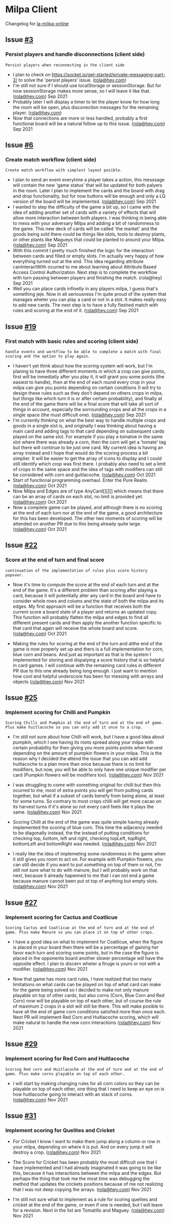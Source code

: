 # Milpa Client

Changelog for [la-milpa-online](https://github.com/rolasotelo/la-milpa-online)

## Issue [#3](https://github.com/rolasotelo/la-milpa-online/issues/3)

### Persist players and handle disconnections (client side)

    Persist players when reconnecting in the client side

- I plan to check on https://socket.io/get-started/private-messaging-part-2/ to solve the 'persist players' issue. (rola@hey.com)
- I'm still not sure if I should use localStorage or sessionStorage. But for now sessionStorage makes more sense, so I will leave it like that. (rola@hey.com) Sep 2021
- Probably later I will display a timer to let the player know for how long the room will be open, plus disconection messages for the remaining player. (rola@hey.com)
- Now that connections are more or less handled, probably a first functional board will be a natural follow up to this issue. (rola@hey.com) Sep 2021

## Issue [#6](https://github.com/rolasotelo/la-milpa-online/issues/6)

### Create match workflow (client side)

    Create match workflow with simplest layout posible.

- I plan to send an event everytime a player takes a action, this messsage will contain the new 'game status' that will be updated for both palyers in the room. Later I plan to implement the cards and the board with drag and drop functionality, but for now buttons will be enough and only a LQ version of the board will be implemented. (rola@hey.com) Sep 2021
- I wanted to step the difficulty of the game a bit up, so I came with the idea of adding another set of cards with a variety of effects that will allow more interaction between both players. I was thinking in being able to mess with your adversary Milpa and adding a bit of randomness to the game. This new deck of cards will be called 'the market' and the goods being sold there could be things like idols, tools to destroy plants, or other plants like Magueys that could be planted to around your Milpa. (rola@hey.com) Sep 2021
- With this commit I pretty much finished the logic for the interaction between cards and filled or empty slots. I'm actually very happy of how everything turned out at the end. This idea regarding attribute canInteractWith ocurred to me about learning about Attribute Based Access Control Authorization. Next step is to complete the workflow with turn passing between players and finishing the match. (rola@hey) Sep 2021
- Well you can place cards infinetly in any players milpa, I guess that's something jeje. Now in all seriousness I'm quite proud of the system that manages wheter you can play a card or not in a slot. It makes really easy to add new cards. The next step is to have a fully fleshed match with rules and scoring at the end of it. (rola@hey.com) Sep 2021

## Issue [#19](https://github.com/rolasotelo/la-milpa-online/issues/19)

### First match with basic rules and scoring (client side)

    handle events and workflow to be able to complete a match with final scoring and the option to play again.

- I haven't yet think about how the scoring system will work, but I'm planing to have three different moments in which a crop can give points, first will be inmediatly after you play it, it will grant you some points (the easiest to handle), then at the end of each round every crop in your milpa can give you points depending on certain conditions (I will try to design these rules such as they don't depend on others crops in milpa, but things like which turn it is or after certain probability), and finally at the end of the game there will be a final score that will take all sort of things in account, especially the sorrounding crops and all the crops in a single space (the must difficult one). (rola@hey.com) Sep 2021
- I'm currently thinking on what the best way to handle multiple crops and goods in a single slot is, and originally I was thinking about having a main card and adding tags to that card depending on subsequent cards played on the same slot. For example if you play a tomatoe in the same slot where there was already a corn, then the corn will get a 'tomate' tag but there will continue to be just one card. My current idea is having an array instead and I hope that would do the scoring process a bit simplier. It will be easier to get the array of icons to display and I could still identify which crop was first there. I probably also need to set a limit of crops in the same space and the idea of tags with modifiers can still be considered with corn and guitlacoche. (rola@hey.com) Oct 2021
- Start of functional programming overhaul. Enter the Pure Realm. (rola@hey.com) Oct 2021
- Now Milpa and Edges are of type AnyCard[][][] which means that there can be an array of cards on each slot, no limit is provided yet. (rola@hey.com) Oct 2021
- Now a complete game can be played, and although there is no scoring at the end of each turn nor at the end of the game, a good architecture for this has been developed. The other two moments of scoring will be attended on another PR due to this being already quite large. (rola@hey.com) Oct 2021

## Issue [#22](https://github.com/rolasotelo/la-milpa-online/issues/22)

### Score at the end of turn and final score

    continuation of the implementation of rules plus score history popover.

- Now it's time to compute the score at the end of each turn and at the end of the game. It's a different problem than scoring after playing a card, because it will potentially alter any card in the board and have to consider whole rows and colums and the state of both the milpa and its edges. My first approach will be a function that receives both the current score a board state of a player and returns an updated copy. This function will probably flatten the milpa and edges to find all different present cards and then apply the another function specific to that card that again will receive the whole board and score. (rola@hey.com) Oct 2021

- Making the rules for scoring at the end of the turn and atthe end of the game is now properly set up and thers is a full implementation for corn, blue corn and beans. And just as important as that is the system I implemented for storing and dispalying a score history that is so helpful in card games. I will continue with the remaining card rules in different PR due to this one already being long enough. I just want to mention how cool and helpful underscore has been for messing with arrays and objects (rola@hey.com) Nov 2021

## Issue [#25](https://github.com/rolasotelo/la-milpa-online/issues/25)

### Implement scoring for Chilli and Pumpkin

    Scoring Chilli and Pumpkin at the end of turn and at the end of game. Plus make huitlacoche so you can only add it once to a crop.

- I'm still not sure about how Chilli will work, but I have a good Idea about pumpkin, which I see having its roots spread along your milpa with certain probability for then giving you more points points when harvest depending on the amount of pumpkin flowers in your milpa. This is the reason why I decided the attend the issue that you can add add huitlacoche to a plan more than once because there is no limit for modifiers, but now, you will be able to only have one unique modifier per card (Pumpkin flowers will be modifiers too). (rola@hey.com) Nov 2021

- I was struggling to come with something original for chilli but then this ocurred to me, most of extra points you will get from putting cards together, but what if a subset of cards benefy from being alone, at least for some turns. So contrary to most crops chilli will get more cacao on its harvest turns if it's alone so not every card feels like it plays the same. (rola@hey.com) Nov 2021

- Scoring Chilli at the end of the game was quite simple having already implemented the scoring of blue corn. This time the adjacency needed to be diagonally instead, the the instead of putting conditions for checking top, bottom, left and right, checking topLeft, topRight, bottomLeft and bottomRight was needed. (rola@hey.com) Nov 2021

- I really like the idea of implemeting some randomness in the game when it still gives you room to act on. For example with Pumpkin flowers, you can still decide if you want to put something on top of them or not, I'm still not sure what to do with manure, but I will probably work on that next, because it already hapenned to me that I can not end a game because manure cannot been put ot top of anything but empty slots. (rola@hey.com) Nov 2021

## Issue [#27](https://github.com/rolasotelo/la-milpa-online/issues/27)

### Implement scoring for Cactus and Coatlicue

    Scoring Cactus and Coatlicue at the end of turn and at the end of game. Plus make Manure so you can place it on top of other crops.

- I have a good idea on what to implement for Coatlicue, when the figure is placed in your board then there will be a percentage of gaining her favor each turn and scoring some points, but in the case the figure is placed in the opponents board another slower percentage will have the opposite effect. I plan to discern wheter a firuge is yours or not with a modifier. (rola@hey.com) Nov 2021

- Now that game has more card rules, I have realized that too many limitations on what cards can be played on top of what card can make for the game being solved so I decided to make not only manure playable on top of other cards, but also corns (Corn, Blue Corn and Red Corn) now will be playable on top of each other, but of course the rule of maximum 2 crops in a slot will still be there. This will make posible to have all the end of game corn conditions satisfied more than once each. Next PR will implement Red Corn and Huitlacoche scoring, which will make natural to handle the new corn interactions (rola@hey.com) Nov 2021

## Issue [#29](https://github.com/rolasotelo/la-milpa-online/issues/29)

### Implement scoring for Red Corn and Huitlacoche

    Scoring Red corn and Huitlacoche at the end of turn and at the end of game. Plus make corns playable on top of each other.

- I will start by making changing rules for all corn colors so they can be playable on top of each other, one thing that I need to keep an eye on is how huitlacoche going to interact with an stack of corns. (rola@hey.com) Nov 2021

## Issue [#31](https://github.com/rolasotelo/la-milpa-online/issues/31)

### Implement scoring for Quelites and Cricket

- For Cricket I know I want to make them jump along a column or row in your milpa, depending on where it is put. And on every jump it will destroy a crop. (rola@hey.com) Nov 2021

- The Score for Cricket has been probably the most difficult one that I have implemented and I had already imaginated it was going to be like this, because it has interactions between the milpa and the edges. But perhaps the thing that took me the most time was debugging the method that updates the crickets positions because of me not realizing that I was not deep copying the arrays. (rola@hey.com) Nov 2021

- I'm still not sure what to implement as a rule for scoring quelites and cricket at the end of the game, or even if one is needed, but I will leave for a revision. Next in the list are Tomatillo and Maguey. (rola@hey.com) Nov 2021
